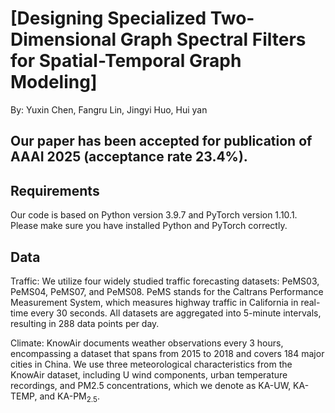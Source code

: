# [Designing Specialized Two-Dimensional Graph Spectral Filters for Spatial-Temporal Graph Modeling]

By: Yuxin Chen, Fangru Lin, Jingyi Huo, Hui yan

## Our paper has been accepted for publication of AAAI 2025 (acceptance rate 23.4%).

## Requirements

Our code is based on Python version 3.9.7 and PyTorch version 1.10.1. Please make sure you have installed Python and PyTorch correctly.

## Data 

Traffic: We utilize four widely studied traffic forecasting datasets: PeMS03, PeMS04, PeMS07, and PeMS08. PeMS stands for the Caltrans Performance Measurement System, which measures highway traffic in California in real-time every 30 seconds. All datasets are aggregated into 5-minute intervals, resulting in 288 data points per day.

Climate: KnowAir documents weather observations every 3 hours, encompassing a dataset that spans from 2015 to 2018 and covers 184 major cities in China. We use three meteorological characteristics from the KnowAir dataset, including U wind components, urban temperature recordings, and PM2.5 concentrations, which we denote as KA-UW, KA-TEMP, and KA-PM$_{2.5}$.
